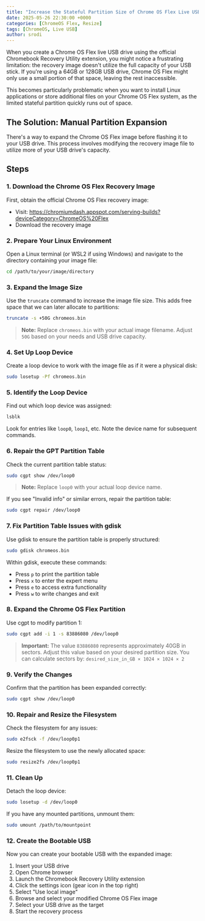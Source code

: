 ```yaml
---
title: "Increase the Stateful Partition Size of Chrome OS Flex Live USB"
date: 2025-05-26 22:30:00 +0000
categories: [ChromeOS Flex, Resize]
tags: [ChromeOS, Live USB]
author: srodi
---
```


When you create a Chrome OS Flex live USB drive using the official Chromebook Recovery Utility extension, you might notice a frustrating limitation: the recovery image doesn't utilize the full capacity of your USB stick. If you're using a 64GB or 128GB USB drive, Chrome OS Flex might only use a small portion of that space, leaving the rest inaccessible.

This becomes particularly problematic when you want to install Linux applications or store additional files on your Chrome OS Flex system, as the limited stateful partition quickly runs out of space.

## The Solution: Manual Partition Expansion

There's a way to expand the Chrome OS Flex image before flashing it to your USB drive. This process involves modifying the recovery image file to utilize more of your USB drive's capacity.

## Steps

### 1. Download the Chrome OS Flex Recovery Image

First, obtain the official Chrome OS Flex recovery image:
- Visit: https://chromiumdash.appspot.com/serving-builds?deviceCategory=ChromeOS%20Flex
- Download the recovery image

### 2. Prepare Your Linux Environment

Open a Linux terminal (or WSL2 if using Windows) and navigate to the directory containing your image file:

```bash
cd /path/to/your/image/directory
```

### 3. Expand the Image Size

Use the `truncate` command to increase the image file size. This adds free space that we can later allocate to partitions:

```bash
truncate -s +50G chromeos.bin
```

> **Note:** Replace `chromeos.bin` with your actual image filename. Adjust `50G` based on your needs and USB drive capacity.

### 4. Set Up Loop Device

Create a loop device to work with the image file as if it were a physical disk:

```bash
sudo losetup -Pf chromeos.bin
```

### 5. Identify the Loop Device

Find out which loop device was assigned:

```bash
lsblk
```

Look for entries like `loop0`, `loop1`, etc. Note the device name for subsequent commands.

### 6. Repair the GPT Partition Table

Check the current partition table status:

```bash
sudo cgpt show /dev/loop0
```

> **Note:** Replace `loop0` with your actual loop device name.

If you see "Invalid info" or similar errors, repair the partition table:

```bash
sudo cgpt repair /dev/loop0
```

### 7. Fix Partition Table Issues with gdisk

Use gdisk to ensure the partition table is properly structured:

```bash
sudo gdisk chromeos.bin
```

Within gdisk, execute these commands:
- Press `p` to print the partition table
- Press `x` to enter the expert menu
- Press `e` to access extra functionality
- Press `w` to write changes and exit

### 8. Expand the Chrome OS Flex Partition

Use cgpt to modify partition 1:

```bash
sudo cgpt add -i 1 -s 83886080 /dev/loop0
```

> **Important:** The value `83886080` represents approximately 40GB in sectors. Adjust this value based on your desired partition size. You can calculate sectors by: `desired_size_in_GB × 1024 × 1024 × 2`

### 9. Verify the Changes

Confirm that the partition has been expanded correctly:

```bash
sudo cgpt show /dev/loop0
```

### 10. Repair and Resize the Filesystem

Check the filesystem for any issues:

```bash
sudo e2fsck -f /dev/loop0p1
```

Resize the filesystem to use the newly allocated space:

```bash
sudo resize2fs /dev/loop0p1
```

### 11. Clean Up

Detach the loop device:

```bash
sudo losetup -d /dev/loop0
```

If you have any mounted partitions, unmount them:

```bash
sudo umount /path/to/mountpoint
```

### 12. Create the Bootable USB

Now you can create your bootable USB with the expanded image:

1. Insert your USB drive
2. Open Chrome browser
3. Launch the Chromebook Recovery Utility extension
4. Click the settings icon (gear icon in the top right)
5. Select "Use local image"
6. Browse and select your modified Chrome OS Flex image
7. Select your USB drive as the target
8. Start the recovery process
